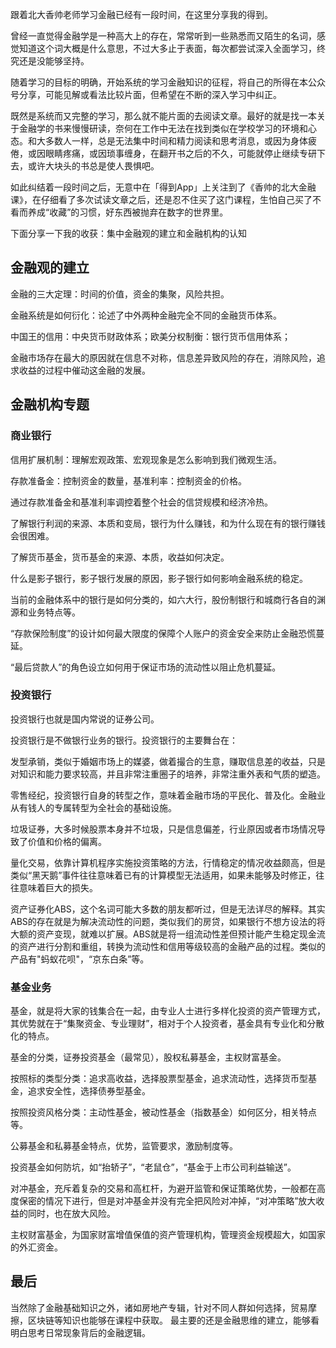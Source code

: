 
跟着北大香帅老师学习金融已经有一段时间，在这里分享我的得到。

曾经一直觉得金融学是一种高大上的存在，常常听到一些熟悉而又陌生的名词，感觉知道这个词大概是什么意思，不过大多止于表面，每次都尝试深入全面学习，终究还是没能够坚持。

随着学习的目标的明确，开始系统的学习金融知识的征程，将自己的所得在本公众号分享，可能见解或看法比较片面，但希望在不断的深入学习中纠正。

既然是系统而又完整的学习，那么就不能片面的去阅读文章。最好的就是找一本关于金融学的书来慢慢研读，奈何在工作中无法在找到类似在学校学习的环境和心态。和大多数人一样，总是无法集中时间和精力阅读和思考消息，或因为身体疲倦，或因眼睛疼痛，或因琐事缠身，在翻开书之后的不久，可能就停止继续专研下去，或许大块头的书总是使人畏惧吧。

如此纠结着一段时间之后，无意中在「得到App」上关注到了《香帅的北大金融课》，在仔细看了多次试读文章之后，还是忍不住买了这门课程，生怕自己买了不看而养成“收藏”的习惯，好东西被抛弃在数字的世界里。

下面分享一下我的收获：集中金融观的建立和金融机构的认知

## 金融观的建立

金融的三大定理：时间的价值，资金的集聚，风险共担。

金融系统是如何衍化：论述了中外两种金融完全不同的金融货币体系。

中国王的信用：中央货币财政体系；欧美分权制衡：银行货币信用体系；

金融市场存在最大的原因就在信息不对称，信息差异致风险的存在，消除风险，追求收益的过程中催动这金融的发展。

## 金融机构专题

### 商业银行

信用扩展机制：理解宏观政策、宏观现象是怎么影响到我们微观生活。

存款准备金：控制资金的数量，基准利率：控制资金的价格。

通过存款准备金和基准利率调控着整个社会的信贷规模和经济冷热。

了解银行利润的来源、本质和变局，银行为什么赚钱，和为什么现在有的银行赚钱会很困难。

了解货币基金，货币基金的来源、本质，收益如何决定。

什么是影子银行，影子银行发展的原因，影子银行如何影响金融系统的稳定。

当前的金融体系中的银行是如何分类的，如六大行，股份制银行和城商行各自的渊源和业务特点等。

“存款保险制度”的设计如何最大限度的保障个人账户的资金安全来防止金融恐慌蔓延。

“最后贷款人”的角色设立如何用于保证市场的流动性以阻止危机蔓延。

### 投资银行

投资银行也就是国内常说的证券公司。

投资银行是不做银行业务的银行。投资银行的主要舞台在：

发型承销，类似于婚姻市场上的媒婆，做着撮合的生意，赚取信息差的收益，只是对知识和能力要求较高，并且非常注重圈子的培养，非常注重外表和气质的塑造。

零售经纪，投资银行自身的转型之作，意味着金融市场的平民化、普及化。金融业从有钱人的专属转型为全社会的基础设施。

垃圾证券，大多时候股票本身并不垃圾，只是信息偏差，行业原因或者市场情况导致了价值和价格的偏离。

量化交易，依靠计算机程序实施投资策略的方法，行情稳定的情况收益颇高，但是类似“黑天鹅”事件往往意味着已有的计算模型无法适用，如果未能够及时修正，往往意味着巨大的损失。

资产证券化ABS，这个名词可能大多数的朋友都听过，但是无法详尽的解释。其实ABS的存在就是为解决流动性的问题，类似我们的房贷，如果银行不想方设法的将大额的资产变现，就难以扩展。ABS就是将一组流动性差但预计能产生稳定现金流的资产进行分割和重组，转换为流动性和信用等级较高的金融产品的过程。类似的产品有"蚂蚁花呗"，“京东白条”等。

### 基金业务

基金，就是将大家的钱集合在一起，由专业人士进行多样化投资的资产管理方式，其优势就在于“集聚资金、专业理财”，相对于个人投资者，基金具有专业化和分散化的特点。

基金的分类，证券投资基金（最常见），股权私募基金，主权财富基金。

按照标的类型分类：追求高收益，选择股票型基金，追求流动性，选择货币型基金，追求安全性，选择债券型基金。

按照投资风格分类：主动性基金，被动性基金（指数基金）如何区分，相关特点等。

公募基金和私募基金特点，优势，监管要求，激励制度等。

投资基金如何防坑，如“抬轿子”，“老鼠仓”，“基金于上市公司利益输送”。

对冲基金，充斥着复杂的交易和高杠杆，为避开监管和保证策略优势，一般都在高度保密的情况下进行，但是对冲基金并没有完全把风险对冲掉，“对冲策略”放大收益的同时，也在放大风险。

主权财富基金，为国家财富增值保值的资产管理机构，管理资金规模超大，如国家的外汇资金。

## 最后
当然除了金融基础知识之外，诸如房地产专辑，针对不同人群如何选择，贸易摩擦，区块链等知识也能够在课程中获取。
最主要的还是金融思维的建立，能够看明白思考日常现象背后的金融逻辑。
